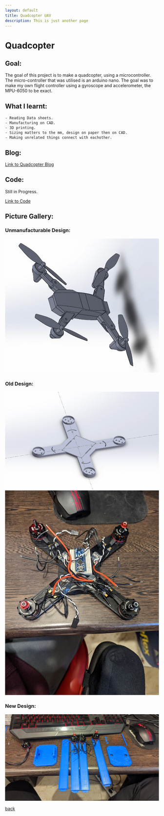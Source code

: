 ```yaml
---
layout: default
title: Quadcopter UAV
description: This is just another page
---
```


# Quadcopter


## Goal:

The goal of this project is to make a quadcopter, using a microcontroller. The micro-controller that was utilised is an arduino nano. The goal was to make my own flight controller using a gyroscope and accelerometer, the MPU-6050 to be exact. 

## What I learnt:
    - Reading Data sheets.
    - Manufacturing on CAD.
    - 3D printing.
    - Sizing matters to the mm, design on paper then on CAD.
    - Making unrelated things connect with eachother.

## Blog:

[Link to Quadcopter Blog](../Blogs/QuadScript.html)

## Code:

Still in Progress.

[Link to Code](https://github.com/joey101/quadcopter/tree/main/code)

## Picture Gallery: 

### Unmanufacturable Design:
![Can't Make](../images/drone/unmanufacturable.jpg)

### Old Design:
![Picture1](../images/drone/001.jpg)
![Picture2](../images/drone/002.jpg)

### New Design:
![Picture3](../images/drone/003.jpg)

[back](../index.html)
